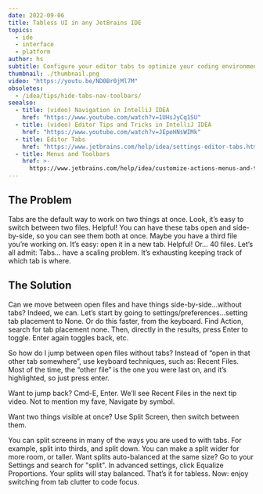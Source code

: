 ```yaml
---
date: 2022-09-06
title: Tabless UI in any JetBrains IDE
topics:
  - ide
  - interface
  - platform
author: hs
subtitle: Configure your editor tabs to optimize your coding environment.
thumbnail: ./thumbnail.png
video: "https://youtu.be/ND0Br0jMl7M"
obsoletes:
  - /idea/tips/hide-tabs-nav-toolbars/
seealso:
  - title: (video) Navigation in IntelliJ IDEA
    href: "https://www.youtube.com/watch?v=1UHsJyCq1SU"
  - title: (video) Editor Tips and Tricks in IntelliJ IDEA
    href: "https://www.youtube.com/watch?v=JEpeHNsWIMk"
  - title: Editor Tabs
    href: "https://www.jetbrains.com/help/idea/settings-editor-tabs.html"
  - title: Menus and Toolbars
    href: >-
      https://www.jetbrains.com/help/idea/customize-actions-menus-and-toolbars.html
---
```


## The Problem

Tabs are the default way to work on two things at once. Look, it’s easy to switch between two files. Helpful! You can have these tabs open and side-by-side, so you can see them both at once. Maybe you have a third file you’re working on. It’s easy: open it in a new tab. Helpful! Or... 40 files. Let’s all admit: Tabs… have a scaling problem. It’s exhausting keeping track of which tab is where.

## The Solution

Can we move between open files and have things side-by-side…without tabs? Indeed, we can. Let’s start by going to settings/preferences…setting tab placement to None. Or do this faster, from the keyboard. Find Action, search for tab placement none. Then, directly in the results, press Enter to toggle. Enter again toggles back, etc.

So how do I jump between open files without tabs? Instead of “open in that other tab somewhere”, use keyboard techniques, such as: Recent Files. Most of the time, the “other file” is the one you were last on, and it’s highlighted, so just press enter.

Want to jump back? Cmd-E, Enter. We’ll see Recent Files in the next tip video. Not to mention my fave, Navigate by symbol.

Want two things visible at once? Use Split Screen, then switch between them.

You can split screens in many of the ways you are used to with tabs. For example, split into thirds, and split down. You can make a split wider for more room, or taller. Want splits auto-balanced at the same size? Go to your Settings and search for "split". In advanced settings, click Equalize Proportions. Your splits will stay balanced. That’s it for tabless. Now: enjoy switching from tab clutter to code focus.
